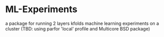 ML-Experiments
==============

a package for running 2 layers kfolds machine learning experiments on a cluster (TBD: using parfor 'local' profile and Multicore BSD package)
